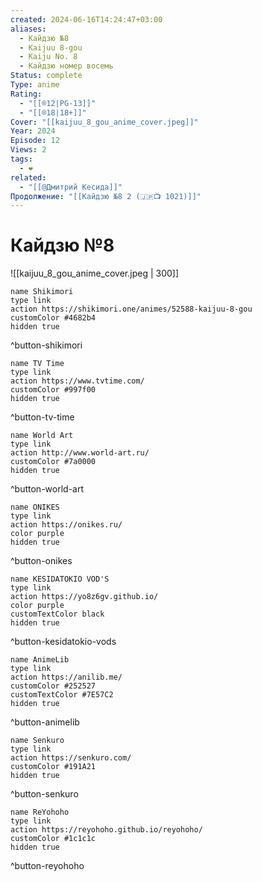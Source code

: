 ```yaml
---
created: 2024-06-16T14:24:47+03:00
aliases:
  - Кайдзю №8
  - Kaijuu 8-gou
  - Kaiju No. 8
  - Кайдзю номер восемь
Status: complete
Type: anime
Rating:
  - "[[®️12|PG-13]]"
  - "[[®️18|18+]]"
Cover: "[[kaijuu_8_gou_anime_cover.jpeg]]"
Year: 2024
Episode: 12
Views: 2
tags:
  - ❤
related:
  - "[[@Дмитрий Кесида]]"
Продолжение: "[[Кайдзю №8 2 (🇯🇵📺 1021)]]"
---
```


# Кайдзю №8

![[kaijuu_8_gou_anime_cover.jpeg | 300]]


```button
name Shikimori
type link
action https://shikimori.one/animes/52588-kaijuu-8-gou
customColor #4682b4
hidden true
```
^button-shikimori

```button
name TV Time
type link
action https://www.tvtime.com/
customColor #997f00
hidden true
```
^button-tv-time

```button
name World Art
type link
action http://www.world-art.ru/
customColor #7a0000
hidden true
```
^button-world-art

```button
name ONIKES
type link
action https://onikes.ru/
color purple
hidden true
```
^button-onikes

```button
name KESIDATOKIO VOD'S
type link
action https://yo8z6gv.github.io/
color purple
customTextColor black
hidden true
```
^button-kesidatokio-vods

```button
name AnimeLib
type link
action https://anilib.me/
customColor #252527
customTextColor #7E57C2
hidden true
```
^button-animelib

```button
name Senkuro
type link
action https://senkuro.com/
customColor #191A21
hidden true
```
^button-senkuro

```button
name ReYohoho
type link
action https://reyohoho.github.io/reyohoho/
customColor #1c1c1c
hidden true
```
^button-reyohoho
